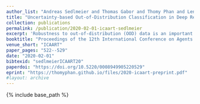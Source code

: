 ```yaml
---
author_list: "Andreas Sedlmeier and Thomas Gabor and Thomy Phan and Lenz Belzner and Claudia Linnhoff-Popien"
title: "Uncertainty-based Out-of-Distribution Classification in Deep Reinforcement Learning"
collection: publications
permalink: /publication/2020-02-01-icaart-sedlmeier
excerpt: 'Robustness to out-of-distribution (OOD) data is an important goal in building reliable machine learning systems. Especially in autonomous systems, wrong predictions for OOD inputs can cause safety critical situations. As a first step towards a solution, we consider the problem of detecting such data in a value-based deep reinforcement learning (RL) setting. Modelling this problem as a one-class classification problem, we propose a framework for uncertainty-based OOD classification: UBOOD. It is based on the effect that an agent's epistemic uncertainty is reduced for situations encountered during training (in-distribution), and thus lower than for unencountered (OOD) situations. Being agnostic towards the approach used for estimating epistemic uncertainty, combinations with different uncertainty estimation methods, e.g. approximate Bayesian inference methods or ensembling techniques are possible. We further present a first viable solution for calculating a dynamic classification threshold, based on the uncertainty distribution of the training data. Evaluation shows that the framework produces reliable classification results when combined with ensemble-based estimators, while the combination with concrete dropout-based estimators fails to reliably detect OOD situations. In summary, UBOOD presents a viable approach for OOD classification in deep RL settings by leveraging the epistemic uncertainty of the agent's value function.'
booktitle: "Proceedings of the 12th International Conference on Agents and Artificial Intelligence"
venue_short: "ICAART"
paper_pages: "522--529"
date: "2020-02-01"
bibtexid: "sedlmeierICAART20"
paperdoi: "https://doi.org/10.5220/0008949905220529"
eprint: "https://thomyphan.github.io/files/2020-icaart-preprint.pdf"
#layout: archive
---
```


{% include base_path %}

